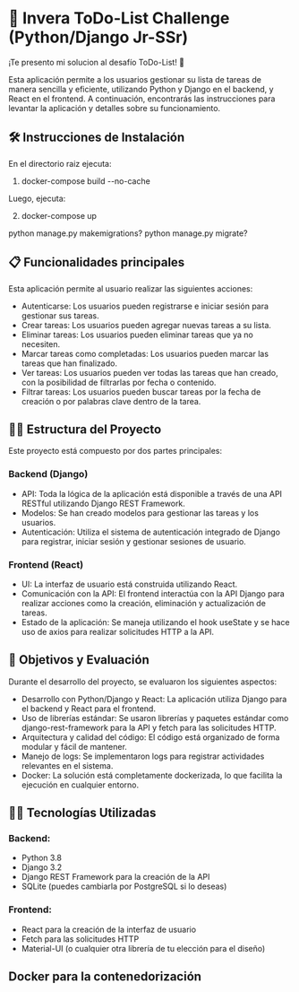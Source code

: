# 🚀 Invera ToDo-List Challenge (Python/Django Jr-SSr)

¡Te presento mi solucion al desafío ToDo-List! 🎉

Esta aplicación permite a los usuarios gestionar su lista de tareas de manera sencilla y eficiente, utilizando Python y Django en el backend, y React en el frontend. A continuación, encontrarás las instrucciones para levantar la aplicación y detalles sobre su funcionamiento.

## 🛠️ Instrucciones de Instalación

En el directorio raiz ejecuta:

1. docker-compose build --no-cache

Luego, ejecuta:

2. docker-compose up

python manage.py makemigrations?
python manage.py migrate?

## 📋 Funcionalidades principales

Esta aplicación permite al usuario realizar las siguientes acciones:

- Autenticarse: Los usuarios pueden registrarse e iniciar sesión para gestionar sus tareas.
- Crear tareas: Los usuarios pueden agregar nuevas tareas a su lista.
- Eliminar tareas: Los usuarios pueden eliminar tareas que ya no necesiten.
- Marcar tareas como completadas: Los usuarios pueden marcar las tareas que han finalizado.
- Ver tareas: Los usuarios pueden ver todas las tareas que han creado, con la posibilidad de filtrarlas por fecha o contenido.
- Filtrar tareas: Los usuarios pueden buscar tareas por la fecha de creación o por palabras clave dentro de la tarea.

## 🧑‍💻 Estructura del Proyecto

Este proyecto está compuesto por dos partes principales:

### Backend (Django)

- API: Toda la lógica de la aplicación está disponible a través de una API RESTful utilizando Django REST Framework.
- Modelos: Se han creado modelos para gestionar las tareas y los usuarios.
- Autenticación: Utiliza el sistema de autenticación integrado de Django para registrar, iniciar sesión y gestionar sesiones de usuario.

### Frontend (React)

- UI: La interfaz de usuario está construida utilizando React.
- Comunicación con la API: El frontend interactúa con la API Django para realizar acciones como la creación, eliminación y actualización de tareas.
- Estado de la aplicación: Se maneja utilizando el hook useState y se hace uso de axios para realizar solicitudes HTTP a la API.

## 🎯 Objetivos y Evaluación

Durante el desarrollo del proyecto, se evaluaron los siguientes aspectos:

- Desarrollo con Python/Django y React: La aplicación utiliza Django para el backend y React para el frontend.
- Uso de librerías estándar: Se usaron librerías y paquetes estándar como django-rest-framework para la API y fetch para las solicitudes HTTP.
- Arquitectura y calidad del código: El código está organizado de forma modular y fácil de mantener.
- Manejo de logs: Se implementaron logs para registrar actividades relevantes en el sistema.
- Docker: La solución está completamente dockerizada, lo que facilita la ejecución en cualquier entorno.

## 🧑‍💼 Tecnologías Utilizadas

### Backend:

- Python 3.8
- Django 3.2
- Django REST Framework para la creación de la API
- SQLite (puedes cambiarla por PostgreSQL si lo deseas)

### Frontend:

- React para la creación de la interfaz de usuario
- Fetch para las solicitudes HTTP
- Material-UI (o cualquier otra librería de tu elección para el diseño)

## Docker para la contenedorización
